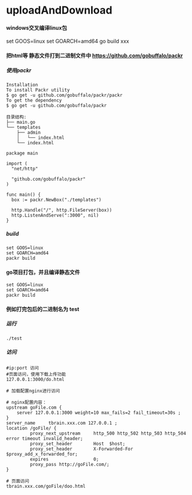# uploadAndDownload

#### windows交叉编译linux包
set GOOS=linux 
set GOARCH=amd64 
go build xxx

#### 把html等 静态文件打到二进制文件中  https://github.com/gobuffalo/packr
##### 使用packr
```
Installation 
To install Packr utility
$ go get -u github.com/gobuffalo/packr/packr
To get the dependency
$ go get -u github.com/gobuffalo/packr
```

```
目录结构:
├── main.go
└── templates
    ├── admin
    │   └── index.html
    └── index.html

package main

import (
  "net/http"

  "github.com/gobuffalo/packr"
)

func main() {
  box := packr.NewBox("./templates")

  http.Handle("/", http.FileServer(box))
  http.ListenAndServe(":3000", nil)
}
```

##### build
```
set GOOS=linux 
set GOARCH=amd64 
packr build
```

#### go项目打包，并且编译静态文件

```
set GOOS=linux 
set GOARCH=amd64 
packr build
```

#### 例如打完包后的二进制名为 test
##### 运行
```
./test
```

##### 访问
```
#ip:port 访问
#页面访问，使用下载上传功能
127.0.0.1:3000/do.html
```

```
# 加载配置nginx进行访问

# nginx配置内容：
upstream goFile.com {
    server 127.0.0.1:3000 weight=10 max_fails=2 fail_timeout=30s ;
}
server_name     tbrain.xxx.com 127.0.0.1 ;
location /goFile/ {
         proxy_next_upstream     http_500 http_502 http_503 http_504 error timeout invalid_header;
         proxy_set_header        Host  $host;
         proxy_set_header        X-Forwarded-For $proxy_add_x_forwarded_for;
         expires                 0;
         proxy_pass http://goFile.com/;
}

# 页面访问
tbrain.xxx.com/goFile/doo.html
```